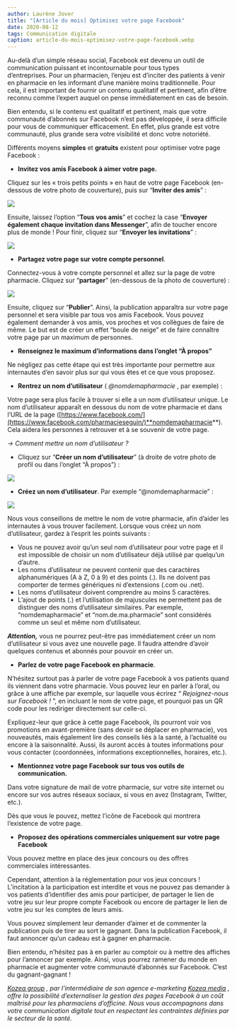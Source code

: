 ```yaml
---
author: Laurène Jover
title: "[Article du mois] Optimisez votre page Facebook"
date: 2020-08-12
tags: Communication digitale
caption: article-du-mois-optimisez-votre-page-facebook.webp
---
```


Au-delà d’un simple réseau social, Facebook est devenu un outil de communication puissant et incontournable pour tous types d’entreprises. Pour un pharmacien, l’enjeu est d’inciter des patients à venir en pharmacie en les informant d’une manière moins traditionnelle. Pour cela, il est important de fournir un contenu qualitatif et pertinent, afin d’être reconnu comme l’expert auquel on pense immédiatement en cas de besoin.

Bien entendu, si le contenu est qualitatif et pertinent, mais que votre communauté d’abonnés sur Facebook n’est pas développée, il sera difficile pour vous de communiquer efficacement. En effet, plus grande est votre communauté, plus grande sera votre visibilité et donc votre notoriété.

Différents moyens
**simples**
et
**gratuits**
existent pour optimiser votre page Facebook :

- **Invitez vos amis Facebook à aimer votre page.**

Cliquez sur les « trois petits points » en haut de votre page Facebook (en-dessous de votre photo de couverture), puis sur “**Inviter des amis**” :

![](/2020-08-12_article-du-mois-optimisez-votre-page-facebook/inviter-des-amis-fb.png)

Ensuite, laissez l’option “**Tous vos amis**” et cochez la case “**Envoyer également chaque invitation dans Messenger**”, afin de toucher encore plus de monde ! Pour finir, cliquez sur “**Envoyer les invitations**” :

![](/2020-08-12_article-du-mois-optimisez-votre-page-facebook/partager-page-facebook2.png)

- **Partagez votre page sur votre compte personnel**.

Connectez-vous à votre compte personnel et allez sur la page de votre pharmacie. Cliquez sur “**partager**” (en-dessous de la photo de couverture) :

![](/2020-08-12_article-du-mois-optimisez-votre-page-facebook/partager-page-facebook.png)

Ensuite, cliquez sur “**Publier**”. Ainsi, la publication apparaîtra sur votre page personnel et sera visible par tous vos amis Facebook. Vous pouvez également demander à vos amis, vos proches et vos collègues de faire de même. Le but est de créer un effet “boule de neige” et de faire connaître votre page par un maximum de personnes.

- **Renseignez le maximum d’informations dans l’onglet “À propos”**

Ne négligez pas cette étape qui est très importante pour permettre aux internautes d’en savoir plus sur qui vous êtes et ce que vous proposez.

- **Rentrez un nom d’utilisateur**
  (
  _@nomdemapharmacie_
  , par exemple) :

Votre page sera plus facile à trouver si elle a un nom d’utilisateur unique. Le nom d’utilisateur apparaît en dessous du nom de votre pharmacie et dans l’URL de la page ([https://www.facebook.com/](https://www.facebook.com/pharmacieseguin/)**nomdemapharmacie**). Cela aidera les personnes à retrouver et à se souvenir de votre page.

_→ Comment mettre un nom d’utilisateur ?_

- Cliquez sur “**Créer un nom d’utilisateur**” (à droite de votre photo de profil ou dans l’onglet “À propos”) :

![](/2020-08-12_article-du-mois-optimisez-votre-page-facebook/capture-decran-du-2020-10-05-11-34-29.png)

- **Créez un nom d’utilisateur**. Par exemple “@nomdemapharmacie” :

![](/2020-08-12_article-du-mois-optimisez-votre-page-facebook/capture-decran-du-2020-10-05-11-35-12.png)

Nous vous conseillons de mettre le nom de votre pharmacie, afin d’aider les internautes à vous trouver facilement. Lorsque vous créez un nom d’utilisateur, gardez à l’esprit les points suivants :

- Vous ne pouvez avoir qu’un seul nom d’utilisateur pour votre page et il est impossible de choisir un nom d’utilisateur déjà utilisé par quelqu’un d’autre.
- Les noms d’utilisateur ne peuvent contenir que des caractères alphanumériques (A à Z, 0 à 9) et des points (.). Ils ne doivent pas comporter de termes génériques ni d’extensions (.com ou .net).
- Les noms d’utilisateur doivent comprendre au moins 5 caractères.
- L’ajout de points (.) et l’utilisation de majuscules ne permettent pas de distinguer des noms d’utilisateur similaires. Par exemple, “nomdemapharmacie” et “nom.de.ma.pharmacie” sont considérés comme un seul et même nom d’utilisateur.

**_Attention,_**
vous ne pourrez peut-être pas immédiatement créer un nom d’utilisateur si vous avez une nouvelle page. Il faudra attendre d’avoir quelques contenus et abonnés pour pouvoir en créer un.

- **Parlez de votre page Facebook en pharmacie**.

N’hésitez surtout pas à parler de votre page Facebook à vos patients quand ils viennent dans votre pharmacie. Vous pouvez leur en parler à l’oral, ou grâce à une affiche par exemple, sur laquelle vous écrirez “
_Rejoignez-nous sur Facebook !_
”, en incluant le nom de votre page, et pourquoi pas un QR code pour les rediriger directement sur celle-ci.

Expliquez-leur que grâce à cette page Facebook, ils pourront voir vos promotions en avant-première (sans devoir se déplacer en pharmacie), vos nouveautés, mais également lire des conseils liés à la santé, à l’actualité ou encore à la saisonnalité. Aussi, ils auront accès à toutes informations pour vous contacter (coordonnées, informations exceptionnelles, horaires, etc.).

- **Mentionnez votre page Facebook sur tous vos outils de communication.**

Dans votre signature de mail de votre pharmacie, sur votre site internet ou encore sur vos autres réseaux sociaux, si vous en avez (Instagram, Twitter, etc.).

Dès que vous le pouvez, mettez l’icône de Facebook qui montrera l’existence de votre page.

- **Proposez des opérations commerciales uniquement sur votre page Facebook**

Vous pouvez mettre en place des jeux concours ou des offres commerciales intéressantes.

Cependant, attention à la réglementation pour vos jeux concours ! L’incitation à la participation est interdite et vous ne pouvez pas demander à vos patients d’identifier des amis pour participer, de partager le lien de votre jeu sur leur propre compte Facebook ou encore de partager le lien de votre jeu sur les comptes de leurs amis.

Vous pouvez simplement leur demander d’aimer et de commenter la publication puis de tirer au sort le gagnant. Dans la publication Facebook, il faut annoncer qu’un cadeau est à gagner en pharmacie.

Bien entendu, n’hésitez pas à en parler au comptoir ou à mettre des affiches pour l’annoncer par exemple. Ainsi, vous pourrez ramener du monde en pharmacie et augmenter votre communauté d’abonnés sur Facebook. C’est du gagnant-gagnant !

[_Kozea group_](https://www.kozea.fr/)
_, par l’intermédiaire de son agence e-marketing_
[_Kozea media_](https://media.kozea.fr/)
_, offre la possibilité d’externaliser la gestion des pages Facebook à un coût maîtrisé pour les pharmaciens d’officine. Nous vous accompagnons dans votre communication digitale tout en respectant les contraintes définies par le secteur de la santé._
